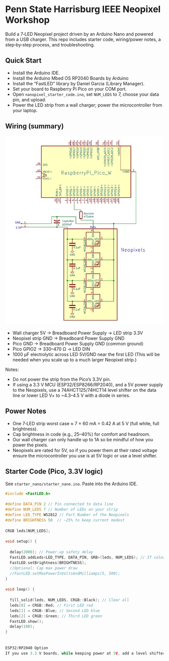 # Penn State Harrisburg IEEE Neopixel Workshop

Build a 7‑LED Neopixel project driven by an Arduino Nano and powered from a USB charger. This repo includes starter code, wiring/power notes, a step‑by‑step process, and troubleshooting.

## Quick Start
- Install the Arduino IDE.
- Install the Arduino Mbed OS RP2040 Boards by Arduino
- Install the “FastLED” library by Daniel Garcia (Library Manager).
- Set your board to Raspberry Pi Pico on your COM port.
- Open `nanopixel_starter_code.ino`, set `NUM_LEDS` to 7, choose your data pin, and upload.
- Power the LED strip from a wall charger; power the microcontroller from your laptop.

## Wiring (summary)
![Wiring diagram](neopixels_schematic_pico.jpg)

- Wall charger 5V -> Breadboard Power Supply -> LED strip 3.3V  
- Neopixel strip GND -> Breadboard Power Supply GND 
- Pico GND -> Breadboard Power Supply GND (common ground)  
- Pico GPIO2 -> 330–470 Ω -> LED DIN  
- 1000 µF electrolytic across LED 5V/GND near the first LED (This will be needed when you scale up to a much larger Neopixel strip.)

Notes:
- Do not power the strip from the Pico’s 3.3V pin.
- If using a 3.3 V MCU (ESP32/ESP8266/RP2040), and a 5V power supply to the Neopixels, use a 74AHCT125/74HCT14 level shifter on the data line or lower LED V+ to ~4.3–4.5 V with a diode in series.

## Power Notes
- One 7‑LED strip worst case ≈ 7 × 60 mA = 0.42 A at 5 V (full white, full brightness).
- Cap brightness in code (e.g., 25–40%) for comfort and headroom.
- Our wall charger can only handle up to 1A so be mindful of how you power the pixels.
- Neopixels are rated for 5V, so if you power them at their rated voltage ensure the microcontroller you use is at 5V logic or use a level shifter.

## Starter Code (Pico, 3.3V logic)
See `starter_nano/starter_nano.ino`. Paste into the Arduino IDE.

```cpp
#include <FastLED.h>

#define DATA_PIN 2 // Pin connected to data line
#define NUM_LEDS 7 // Number of LEDs on your strip
#define LED_TYPE WS2812 // Part Number of the Neopixels
#define BRIGHTNESS 50  // ~25% to keep current modest

CRGB leds[NUM_LEDS];

void setup() {

  delay(2000); // Power-up safety delay
  FastLED.addLeds<LED_TYPE, DATA_PIN, GRB>(leds, NUM_LEDS); // If color order seems off, modify GRB (Green, Red, Blue)
  FastLED.setBrightness(BRIGHTNESS);
  //Optional: Cap max power draw
  //FastLED.setMaxPowerInVoltsAndMilliamps(5, 500);
}

void loop() {

  fill_solid(leds, NUM_LEDS, CRGB::Black); // Clear all
  leds[0] = CRGB::Red; // First LED red
  leds[1] = CRGB::Blue; // Second LED blue
  leds[2] = CRGB::Green; // Third LED green
  FastLED.show();
  delay(100);
}


ESP32/RP2040 Option
If you use 3.3 V boards, while keeping power at 5V, add a level shifter (SN74AHCT125/74HCT14) or drop LED V+ to ~4.3–4.5 V with a diode. 

